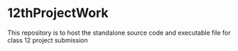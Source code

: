 # 12thProjectWork
This repository is to host the standalone source code and executable file for class 12 project submission
